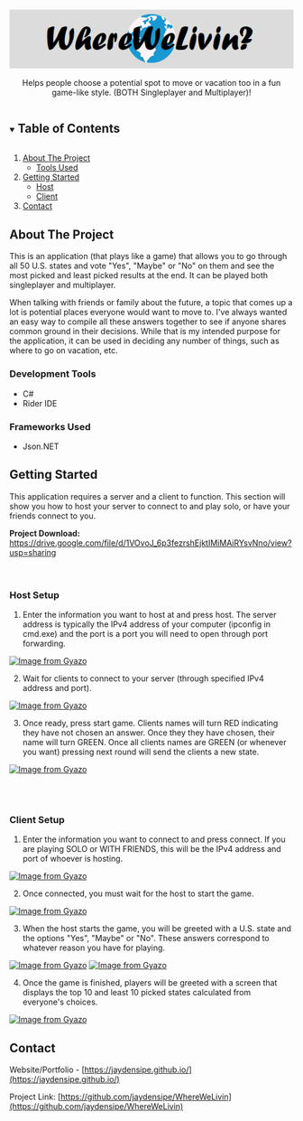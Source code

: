 <!-- PROJECT LOGO -->
<br/>
<p align="center">
  <a href="https://github.com/jaydensipe/WhereWeLivin">
    <img src="logo.png" alt="Logo">
  </a>
  <p align="center">
    Helps people choose a potential spot to move or vacation too in a fun game-like style. (BOTH Singleplayer and Multiplayer)!
    <br />
  </p>
</p>


<!-- TABLE OF CONTENTS -->
<details open="open">
  <summary><h2 style="display: inline-block">Table of Contents</h2></summary>
  <ol>
    <li>
      <a href="#about-the-project">About The Project</a>
      <ul>
        <li><a href="#development-tools">Tools Used</a></li>
      </ul>
    </li>
    <li>
      <a href="#getting-started">Getting Started</a>
      <ul>
        <li><a href="#host-setup">Host</a></li>
        <li><a href="#client-setup">Client</a></li>
      </ul>
    <li><a href="#contact">Contact</a></li>
  </ol>
</details>


<!-- ABOUT THE PROJECT -->
## About The Project

This is an application (that plays like a game) that allows you to go through all 50 U.S. states and vote "Yes", "Maybe" or "No" on them and see the most picked and least picked results at the end. 
It can be played both singleplayer and multiplayer.

When talking with friends or family about the future, a topic that comes up a lot is potential places everyone would want to move to. I've always wanted an easy way to compile
all these answers together to see if anyone shares common ground in their decisions. While that is my intended purpose for the application, it can be used in deciding any number of things, such as where to go on vacation, etc.
### Development Tools

* C#
* Rider IDE

### Frameworks Used

* Json.NET


<!-- USAGE EXAMPLES -->
## Getting Started

This application requires a server and a client to function. This section will show you how to host your server to connect to and play solo, or have your friends connect to you.

<b>Project Download:</b> https://drive.google.com/file/d/1VOvoJ_6p3fezrshEjktIMiMAiRYsvNno/view?usp=sharing<br/><br/><br/>

### Host Setup

1. Enter the information you want to host at and press host. The server address is typically the IPv4 address of your computer (ipconfig in cmd.exe) and the port is a port you will need to open through port forwarding.

[![Image from Gyazo](https://i.gyazo.com/006a8295b65152e7e6acbc36d112e334.png)](https://gyazo.com/006a8295b65152e7e6acbc36d112e334)
    
2. Wait for clients to connect to your server (through specified IPv4 address and port).

[![Image from Gyazo](https://i.gyazo.com/ed167b2dacc7365b80a46b23e8e0e723.png)](https://gyazo.com/ed167b2dacc7365b80a46b23e8e0e723)

3. Once ready, press start game. Clients names will turn RED indicating they have not chosen an answer. Once they they have chosen, their name will turn GREEN. Once all clients names are GREEN (or whenever you want) pressing next round will send the clients a new state.

[![Image from Gyazo](https://i.gyazo.com/7f4aa3375378de917703908520b408f2.png)](https://gyazo.com/7f4aa3375378de917703908520b408f2)

<br/> <br/>
### Client Setup

1. Enter the information you want to connect to and press connect. If you are playing SOLO or WITH FRIENDS, this will be the IPv4 address and port of whoever is hosting.

[![Image from Gyazo](https://i.gyazo.com/006a8295b65152e7e6acbc36d112e334.png)](https://gyazo.com/006a8295b65152e7e6acbc36d112e334)

2. Once connected, you must wait for the host to start the game.

[![Image from Gyazo](https://i.gyazo.com/10ab446c531c1428230c22031e37bd55.png)](https://gyazo.com/10ab446c531c1428230c22031e37bd55)

3. When the host starts the game, you will be greeted with a U.S. state and the options "Yes", "Maybe" or "No". These answers correspond to whatever reason you have for playing.

[![Image from Gyazo](https://i.gyazo.com/b2f7a3235e6065940998a0fa4ba19937.png)](https://gyazo.com/b2f7a3235e6065940998a0fa4ba19937)
[![Image from Gyazo](https://i.gyazo.com/00e22bd9750452638645934e96420f19.png)](https://gyazo.com/00e22bd9750452638645934e96420f19)

4. Once the game is finished, players will be greeted with a screen that displays the top 10 and least 10 picked states calculated from everyone's choices.

[![Image from Gyazo](https://i.gyazo.com/46ea5d93b535d827dc78ee2769f26b94.png)](https://gyazo.com/46ea5d93b535d827dc78ee2769f26b94)

<!-- CONTACT -->
## Contact

Website/Portfolio - [https://jaydensipe.github.io/](https://jaydensipe.github.io/)

Project Link: [https://github.com/jaydensipe/WhereWeLivin](https://github.com/jaydensipe/WhereWeLivin)

